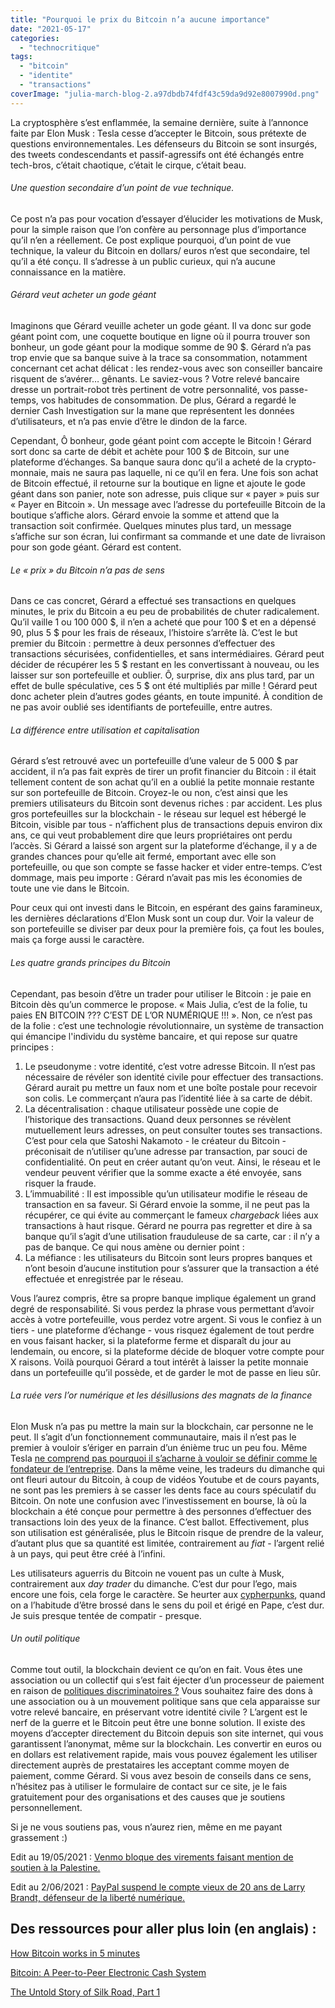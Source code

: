 ```yaml
---
title: "Pourquoi le prix du Bitcoin n’a aucune importance"
date: "2021-05-17"
categories: 
  - "technocritique"
tags: 
  - "bitcoin"
  - "identite"
  - "transactions"
coverImage: "julia-march-blog-2.a97dbdb74fdf43c59da9d92e8007990d.png"
---
```


La cryptosphère s’est enflammée, la semaine dernière, suite à l’annonce faite par Elon Musk : Tesla cesse d’accepter le Bitcoin, sous prétexte de questions environnementales. Les défenseurs du Bitcoin se sont insurgés, des tweets condescendants et passif-agressifs ont été échangés entre tech-bros, c’était chaotique, c’était le cirque, c’était beau.

###### Une question secondaire d’un point de vue technique.

Ce post n’a pas pour vocation d’essayer d’élucider les motivations de Musk, pour la simple raison que l’on confère au personnage plus d’importance qu’il n’en a réellement. Ce post explique pourquoi, d’un point de vue technique, la valeur du Bitcoin en dollars/ euros n’est que secondaire, tel qu’il a été conçu. Il s’adresse à un public curieux, qui n’a aucune connaissance en la matière.

###### Gérard veut acheter un gode géant

Imaginons que Gérard veuille acheter un gode géant. Il va donc sur gode géant point com, une coquette boutique en ligne où il pourra trouver son bonheur, un gode géant pour la modique somme de 90 $. Gérard n’a pas trop envie que sa banque suive à la trace sa consommation, notamment concernant cet achat délicat : les rendez-vous avec son conseiller bancaire risquent de s’avérer… gênants. Le saviez-vous ? Votre relevé bancaire dresse un portrait-robot très pertinent de votre personnalité, vos passe-temps, vos habitudes de consommation. De plus, Gérard a regardé le dernier Cash Investigation sur la mane que représentent les données d’utilisateurs, et n’a pas envie d’être le dindon de la farce.

Cependant, Ô bonheur, gode géant point com accepte le Bitcoin ! Gérard sort donc sa carte de débit et achète pour 100 $ de Bitcoin, sur une plateforme d’échanges. Sa banque saura donc qu’il a acheté de la crypto-monnaie, mais ne saura pas laquelle, ni ce qu’il en fera. Une fois son achat de Bitcoin effectué, il retourne sur la boutique en ligne et ajoute le gode géant dans son panier, note son adresse, puis clique sur « payer » puis sur « Payer en Bitcoin ». Un message avec l’adresse du portefeuille Bitcoin de la boutique s’affiche alors. Gérard envoie la somme et attend que la transaction soit confirmée. Quelques minutes plus tard, un message s’affiche sur son écran, lui confirmant sa commande et une date de livraison pour son gode géant. Gérard est content.

###### Le « prix » du Bitcoin n’a pas de sens

Dans ce cas concret, Gérard a effectué ses transactions en quelques minutes, le prix du Bitcoin a eu peu de probabilités de chuter radicalement. Qu’il vaille 1 ou 100 000 $, il n’en a acheté que pour 100 $ et en a dépensé 90, plus 5 $ pour les frais de réseaux, l’histoire s’arrête là. C’est le but premier du Bitcoin : permettre à deux personnes d’effectuer des transactions sécurisées, confidentielles, et sans intermédiaires. Gérard peut décider de récupérer les 5 $ restant en les convertissant à nouveau, ou les laisser sur son portefeuille et oublier. Ô, surprise, dix ans plus tard, par un effet de bulle spéculative, ces 5 $ ont été multipliés par mille ! Gérard peut donc acheter plein d’autres godes géants, en toute impunité. À condition de ne pas avoir oublié ses identifiants de portefeuille, entre autres.

###### La différence entre utilisation et capitalisation

Gérard s’est retrouvé avec un portefeuille d’une valeur de 5 000 $ par accident, il n’a pas fait exprès de tirer un profit financier du Bitcoin : il était tellement content de son achat qu’il en a oublié la petite monnaie restante sur son portefeuille de Bitcoin. Croyez-le ou non, c’est ainsi que les premiers utilisateurs du Bitcoin sont devenus riches : par accident. Les plus gros portefeuilles sur la blockchain - le réseau sur lequel est hébergé le Bitcoin, visible par tous - n’affichent plus de transactions depuis environ dix ans, ce qui veut probablement dire que leurs propriétaires ont perdu l’accès. Si Gérard a laissé son argent sur la plateforme d’échange, il y a de grandes chances pour qu’elle ait fermé, emportant avec elle son portefeuille, ou que son compte se fasse hacker et vider entre-temps. C’est dommage, mais peu importe : Gérard n’avait pas mis les économies de toute une vie dans le Bitcoin.

Pour ceux qui ont investi dans le Bitcoin, en espérant des gains faramineux, les dernières déclarations d’Elon Musk sont un coup dur. Voir la valeur de son portefeuille se diviser par deux pour la première fois, ça fout les boules, mais ça forge aussi le caractère.

###### Les quatre grands principes du Bitcoin

Cependant, pas besoin d’être un trader pour utiliser le Bitcoin : je paie en Bitcoin dès qu’un commerce le propose. « Mais Julia, c’est de la folie, tu paies EN BITCOIN ??? C’EST DE L’OR NUMÉRIQUE !!! ». Non, ce n’est pas de la folie : c’est une technologie révolutionnaire, un système de transaction qui émancipe l'individu du système bancaire, et qui repose sur quatre principes :

1. Le pseudonyme : votre identité, c’est votre adresse Bitcoin. Il n’est pas nécessaire de révéler son identité civile pour effectuer des transactions. Gérard aurait pu mettre un faux nom et une boîte postale pour recevoir son colis. Le commerçant n’aura pas l’identité liée à sa carte de débit.
2. La décentralisation : chaque utilisateur possède une copie de l’historique des transactions. Quand deux personnes se révèlent mutuellement leurs adresses, on peut consulter toutes ses transactions. C’est pour cela que Satoshi Nakamoto - le créateur du Bitcoin - préconisait de n’utiliser qu’une adresse par transaction, par souci de confidentialité. On peut en créer autant qu’on veut. Ainsi, le réseau et le vendeur peuvent vérifier que la somme exacte a été envoyée, sans risquer la fraude.
3. L’immuabilité : Il est impossible qu’un utilisateur modifie le réseau de transaction en sa faveur. Si Gérard envoie la somme, il ne peut pas la récupérer, ce qui évite au commerçant le fameux _chargeback_ liées aux transactions à haut risque. Gérard ne pourra pas regretter et dire à sa banque qu’il s’agit d’une utilisation frauduleuse de sa carte, car : il n’y a pas de banque. Ce qui nous amène ou dernier point :
4. La méfiance : les utilisateurs du Bitcoin sont leurs propres banques et n’ont besoin d’aucune institution pour s’assurer que la transaction a été effectuée et enregistrée par le réseau.  
    

Vous l’aurez compris, être sa propre banque implique également un grand degré de responsabilité. Si vous perdez la phrase vous permettant d’avoir accès à votre portefeuille, vous perdez votre argent. Si vous le confiez à un tiers - une plateforme d’échange - vous risquez également de tout perdre en vous faisant hacker, si la plateforme ferme et disparaît du jour au lendemain, ou encore, si la plateforme décide de bloquer votre compte pour X raisons. Voilà pourquoi Gérard a tout intérêt à laisser la petite monnaie dans un portefeuille qu’il possède, et de garder le mot de passe en lieu sûr.

###### La ruée vers l’or numérique et les désillusions des magnats de la finance

Elon Musk n’a pas pu mettre la main sur la blockchain, car personne ne le peut. Il s’agit d’un fonctionnement communautaire, mais il n’est pas le premier à vouloir s’ériger en parrain d’un énième truc un peu fou. Même Tesla [ne comprend pas pourquoi il s’acharne à vouloir se définir comme le fondateur de l’entreprise](https://www.cnbc.com/2021/02/06/tesla-founders-martin-eberhard-marc-tarpenning-on-elon-musk.html). Dans la même veine, les tradeurs du dimanche qui ont fleuri autour du Bitcoin, à coup de vidéos Youtube et de cours payants, ne sont pas les premiers à se casser les dents face au cours spéculatif du Bitcoin. On note une confusion avec l’investissement en bourse, là où la blockchain a été conçue pour permettre à des personnes d’effectuer des transactions loin des yeux de la finance. C’est ballot. Effectivement, plus son utilisation est généralisée, plus le Bitcoin risque de prendre de la valeur, d’autant plus que sa quantité est limitée, contrairement au _fiat_ - l’argent relié à un pays, qui peut être créé à l’infini.

Les utilisateurs aguerris du Bitcoin ne vouent pas un culte à Musk, contrairement aux _day trader_ du dimanche. C’est dur pour l’ego, mais encore une fois, cela forge le caractère. Se heurter aux [cypherpunks](https://fr.wikipedia.org/wiki/Cypherpunk), quand on a l’habitude d’être brossé dans le sens du poil et érigé en Pape, c’est dur. Je suis presque tentée de compatir - presque.

###### Un outil politique

Comme tout outil, la blockchain devient ce qu’on en fait. Vous êtes une association ou un collectif qui s’est fait éjecter d’un processeur de paiement en raison de [politiques discriminatoires ?](https://restofworld.org/2021/venmo-palestinian-relief/) Vous souhaitez faire des dons à une association ou à un mouvement politique sans que cela apparaisse sur votre relevé bancaire, en préservant votre identité civile ? L’argent est le nerf de la guerre et le Bitcoin peut être une bonne solution. Il existe des moyens d’accepter directement du Bitcoin depuis son site internet, qui vous garantissent l’anonymat, même sur la blockchain. Les convertir en euros ou en dollars est relativement rapide, mais vous pouvez également les utiliser directement auprès de prestataires les acceptant comme moyen de paiement, comme Gérard. Si vous avez besoin de conseils dans ce sens, n’hésitez pas à utiliser le formulaire de contact sur ce site, je le fais gratuitement pour des organisations et des causes que je soutiens personnellement.

Si je ne vous soutiens pas, vous n’aurez rien, même en me payant grassement :)

Edit au 19/05/2021 : [Venmo bloque des virements faisant mention de soutien à la Palestine.](https://restofworld.org/2021/venmo-palestinian-relief/)

Edit au 2/06/2021 : [PayPal suspend le compte vieux de 20 ans de Larry Brandt, défenseur de la liberté numérique.](https://www.eff.org/deeplinks/2021/06/paypal-shuts-down-long-time-tor-supporter-no-recourse)

## Des ressources pour aller plus loin (en anglais) :

[How Bitcoin works in 5 minutes](https://www.youtube.com/watch?v=l9jOJk30eQs&feature=youtu.be)

[Bitcoin: A Peer-to-Peer Electronic Cash System](https://bitcoin.org/bitcoin.pdf)

[The Untold Story of Silk Road, Part 1](https://www.wired.com/2015/04/silk-road-1/)

